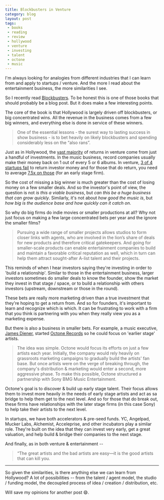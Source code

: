 ```yaml
---
title: Blockbusters in Venture
category: blog
layout: post
tags: 
 - books
 - reading
 - review
 - hollywood
 - venture
 - investing
 - talent
 - octone
 - music
---
```


I'm always looking for analogies from different industries that I can learn from and apply to startups / venture. And the more I read about the entertainment business, the more similarities I see. 

So I recently read [Blockbusters](https://www.amazon.com/Blockbusters-Hit-making-Risk-taking-Business-Entertainment/dp/B00JV50YUG/ref=pd_cp_14_4?_encoding=UTF8&psc=1&refRID=0M0R8K4V2K1H5SJ2W3A7). To be honest this is one of those books that should probably be a blog post. But it does make a few interesting points. 

The core of the book is that Hollywood is largely driven off blockbusters, or big concentrated wins. All the revenue in the business comes from a few big winners, and everything else is done in service of these winners. 

> One of the essential lessons - the surest way to lasting success in show business - is to bet heavily on likely blockbusters and spending considerably less on the “also rans”.

Just as in Hollywood, the [vast majority](https://techcrunch.com/2017/06/01/the-meeting-that-showed-me-the-truth-about-vcs/) of returns in venture come from just a handful of investments. In the music business, record companies usually make their money back on 1 out of every 5 or 6 albums. In venture, [3 of 4 startups fail](https://www.wsj.com/articles/SB10000872396390443720204578004980476429190) to return investor money and for those that do return, you need to average [7.5x on those](http://avc.com/2009/03/what-is-a-good-venture-return/) (for an early stage firm).

So the cost of missing a big winner is much greater than the cost of losing money on a few smaller deals. And so the investor's point of view, the question is not *is this a viable business*, but *can this be a huge business that can grow quickly*. Similarly, it's not about *how good the music is*, but *how big is the audience base and how quickly can it catch on*.

So why do big firms do indie movies or smaller productions at all? Why not just focus on making a few large concentrated bets per year and the ignore the smaller films?

> Pursuing a wide range of smaller projects allows studios to form closer links with agents, who are involved in the lion’s share of deals for new products and therefore critical gatekeepers. And going for smaller-scale products can enable entertainment companies to build and maintain a favorable critical reputation as well, which in turn can help them attract sought-after A-list talent and their projects.

This reminds of when I hear investors saying they're investing in order to 'build a relationship'. Similar to those in the entertainment business, larger investors sometimes do smaller deals to know the founder, show the market they invest in that stage / space, or to build a relationship with others investors (upstream, downstream or those in the round).

These bets are really more marketing driven than a true investment that they're hoping to get a return from. And so for founders, it's important to learn and recognize which is which. It can be frustrating to work with a firm that you think is partnering with you when they really view you as a marketing expense. 

But there is also a business in smaller bets. For example, a music executive, [James Diener](https://en.wikipedia.org/wiki/James_Diener), started [Octone Records](https://en.wikipedia.org/wiki/A%26M_Octone_Records) so he could focus on 'earlier stage' artists.

> The idea was simple. Octone would focus its efforts on just a few artists each year. Initially, the company would rely heavily on grassroots marketing campaigns to gradually build the artists' fan base. But once artists were on the verge of breaking through, the company's distribution & marketing would enter a second, more aggressive phase. To make this possible, Octone structured a partnership with Sony BMG Music Entertainment.

Octone's goal is to discover & build up early stage talent. Their focus allows them to invest more heavily in the needs of early stage artists and act as sa bridge to help them get to the next level. And so for those that do break out, these firms have relationships with the later stage firms (in this case Sony) to help take their artists to the next level.

In startups, we have both accelerators & pre-seed funds. YC, Angelpad, Mucker Labs, Alchemist, Acceleprise, and other incubators play a similar role. They're built on the idea that they can invest very early, get a great valuation, and help build & bridge their companies to the next stage.

And finally, as in both venture & entertainment -- 

> “The great artists and the bad artists are easy—it is the good artists that can kill you.

<hr>

So given the similarities, is there anything else we can learn from Hollywood? A lot of possibilities -- from the talent / agent model, the studio / funding model, the decoupled process of idea / creation / distribution, etc. 

Will save my opinions for another post :smile:.